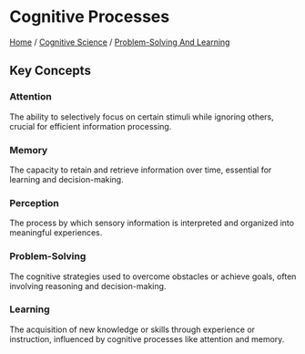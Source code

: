 # Cognitive Processes

[Home](../../../../README.md) / [Cognitive Science](../../../../cognitive_science/README.md) / [Problem-Solving And Learning](../../../cognitive_science/problem-solving_and_learning/README.md)

## Key Concepts

### Attention

The ability to selectively focus on certain stimuli while ignoring others, crucial for efficient information processing.

### Memory

The capacity to retain and retrieve information over time, essential for learning and decision-making.

### Perception

The process by which sensory information is interpreted and organized into meaningful experiences.

### Problem-Solving

The cognitive strategies used to overcome obstacles or achieve goals, often involving reasoning and decision-making.

### Learning

The acquisition of new knowledge or skills through experience or instruction, influenced by cognitive processes like attention and memory.

